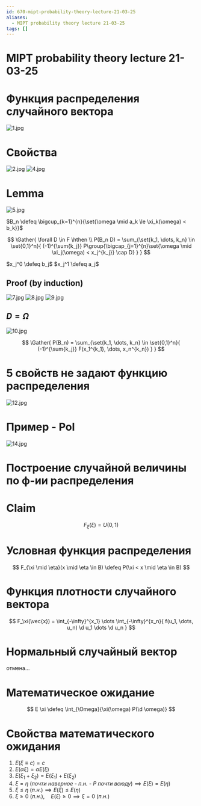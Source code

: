 ```yaml
---
id: 670-mipt-probability-theory-lecture-21-03-25
aliases:
  - MIPT probability theory lecture 21-03-25
tags: []
---
```


# MIPT probability theory lecture 21-03-25

# Функция распределения случайного вектора

![1.jpg](assets/imgs/21-03-25_13-10-40_399_IMG_20250321_122458.jpg)

# Свойства

![2.jpg](assets/imgs/21-03-25_13-10-40_898_IMG_20250321_122513.jpg)
![4.jpg](assets/imgs/21-03-25_13-10-41_922_IMG_20250321_123342.jpg)

# Lemma

![5.jpg](assets/imgs/21-03-25_13-10-41_002_IMG_20250321_123554.jpg)

$B_n \defeq \bigcup_{k=1}^{n}{\set{\omega \mid a_k \le \xi_k(\omega) < b_k}}$

$$
\Gather{
\forall D \in F \hthen \\
P(B_n D) =
\sum_{\set{k_1, \dots, k_n} \in \set{0,1}^n}{
(-1)^{\sum{k_j}}
P\group{\bigcap_{j=1}^{n}\set{\omega \mid \xi_j(\omega) < x_j^{k_j}} \cap D}
}
}
$$

$x_j^0 \defeq b_j$
$x_j^1 \defeq a_j$

## Proof (by induction)

![7.jpg](assets/imgs/21-03-25_13-10-42_647_IMG_20250321_124241.jpg)
![8.jpg](assets/imgs/21-03-25_13-10-42_725_IMG_20250321_124414.jpg)
![9.jpg](assets/imgs/21-03-25_13-10-42_962_IMG_20250321_124645.jpg)

## $D = \Omega$

![10.jpg](assets/imgs/21-03-25_13-10-42_566_IMG_20250321_125131.jpg)

$$
\Gather{
P(B_n) =
\sum_{\set{k_1, \dots, k_n} \in \set{0,1}^n}{
(-1)^{\sum{k_j}} F(x_1^{k_1}, \dots, x_n^{k_n})
}
}
$$

# 5 свойств не задают функцию распределения

![12.jpg](assets/imgs/21-03-25_13-10-43_560_IMG_20250321_125641.jpg)

# Пример - Pol

![14.jpg](assets/imgs/21-03-25_13-10-43_792_IMG_20250321_130901.jpg)

# Построение случайной величины по ф-ии распределения

# Claim

$$
F_\xi(\xi) = U(0,1)
$$

# Условная функция распределения

$$
F_{\xi \mid \eta}(x \mid \eta \in B) \defeq
P(\xi < x \mid \eta \in B)
$$

# Функция плотности случайного вектора

$$
F_\xi(\vec{x}) = \int_{-\infty}^{x_1} \dots \int_{-\infty}^{x_n}{
f(u_1, \dots, u_n) \d u_1 \dots \d u_n
}
$$

# Нормальный случайный вектор

отмена...

# Математическое ожидание

$$
E \xi \defeq \int_{\Omega}{\xi(\omega) P(\d \omega)}
$$

# Свойства математического ожидания

1. $E(\xi \equiv c) = c$
2. $E(\alpha \xi) = \alpha E(\xi)$ 
3. $E(\xi_1 + \xi_2) = E(\xi_1) + E(\xi_2)$
4. $\xi = \eta\ (\textit{почти наверное - п.н. - P почти всюду})
\implies E(\xi) = E(\eta)$
5. $\xi \le \eta\ (п.н.) \implies E(\xi) \le E(\eta)$ 
6. $\xi \ge 0\ (п.н.),\quad E(\xi) \ge 0 \implies \xi = 0\ (п.н.)$
